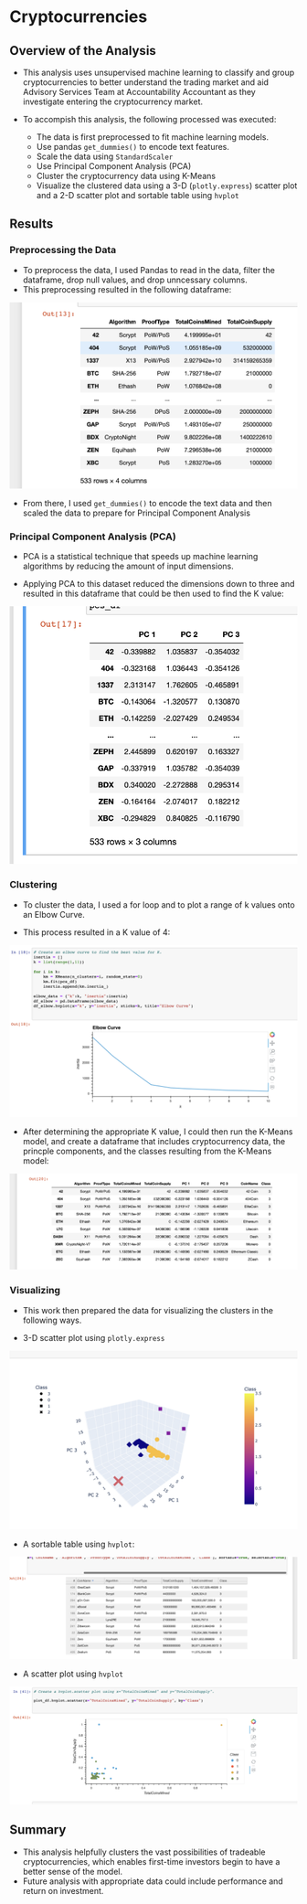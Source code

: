# Cryptocurrencies

## Overview of the Analysis

- This analysis uses unsupervised machine learning to classify and group cryptocurrencies to better understand the trading market and aid Advisory Services Team at Accountability Accountant as they investigate entering the cryptocurrency market.

- To accompish this analysis, the following processed was executed:
	- The data is first preprocessed to fit machine learning models.
	- Use pandas `get_dummies()` to encode text features.
	- Scale the data using `StandardScaler`
	- Use Principal Component Analysis (PCA) 
	- Cluster the cryptocurrency data using K-Means
	- Visualize the clustered data using a 3-D (`plotly.express`) scatter plot and a 2-D scatter plot and sortable table using `hvplot` 

## Results

### Preprocessing the Data

- To preprocess the data, I used Pandas to read in the data, filter the dataframe, drop null values, and drop unncessary columns. 
- This preprocessing resulted in the following dataframe:

![preprocess_data](readme_images/preprocess_data.png)

- From there, I used `get_dummies()` to encode the text data and then scaled the data to prepare for Principal Component Analysis

### Principal Component Analysis (PCA)

- PCA is a statistical technique that speeds up machine learning algorithms by reducing the amount of input dimensions.

- Applying PCA to this dataset reduced the dimensions down to three and resulted in this dataframe that could be then used to find the K value:

![pca_dataframe](readme_images/pca_dataframe.png)

### Clustering

- To cluster the data, I used a for loop and to plot a range of k values onto an Elbow Curve. 

- This process resulted in a K value of 4:

![elbow_curve](readme_images/elbow_curve.png)

- After determining the appropriate K value, I could then run the K-Means model, and create a dataframe that includes cryptocurrency data, the princple components, and the classes resulting from the K-Means model:

![clustered_df](readme_images/clustered_df.png)

### Visualizing

- This work then prepared the data for visualizing the clusters in the following ways.

- 3-D scatter plot using `plotly.express`

![plotly_scatter](readme_images/plotly_scatter.png)

- A sortable table using `hvplot`:

![hvplot_table](readme_images/hvplot_table.png)

- A scatter plot using `hvplot`

![hvplot_scatter](readme_images/hvplot_scatter.png)

## Summary

- This analysis helpfully clusters the vast possibilities of tradeable cryptocurrencies, which enables first-time investors begin to have a better sense of the model. 
- Future analysis with appropriate data could include performance and return on investment.


